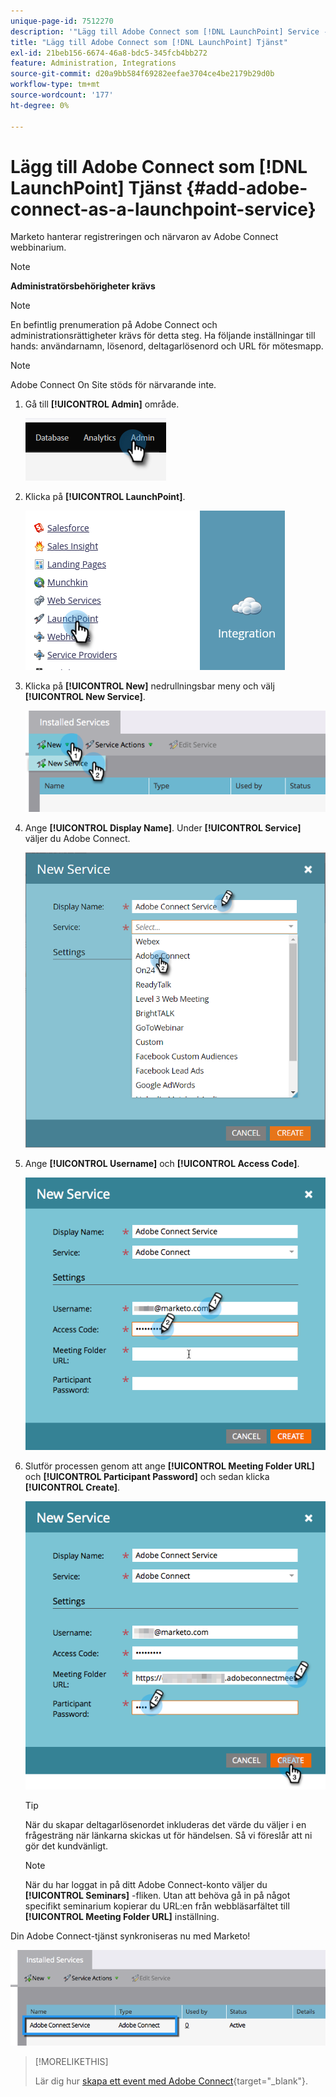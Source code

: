 ```yaml
---
unique-page-id: 7512270
description: '"Lägg till Adobe Connect som [!DNL LaunchPoint] Service - Marketo Docs - produktdokumentation'
title: "Lägg till Adobe Connect som [!DNL LaunchPoint] Tjänst"
exl-id: 21beb156-6674-46a8-bdc5-345fcb4bb272
feature: Administration, Integrations
source-git-commit: d20a9bb584f69282eefae3704ce4be2179b29d0b
workflow-type: tm+mt
source-wordcount: '177'
ht-degree: 0%

---
```


# Lägg till Adobe Connect som [!DNL LaunchPoint] Tjänst {#add-adobe-connect-as-a-launchpoint-service}

Marketo hanterar registreringen och närvaron av Adobe Connect webbinarium.

>[!NOTE]
>
>**Administratörsbehörigheter krävs**

>[!NOTE]
>
>En befintlig prenumeration på Adobe Connect och administrationsrättigheter krävs för detta steg. Ha följande inställningar till hands: användarnamn, lösenord, deltagarlösenord och URL för mötesmapp.

>[!NOTE]
>
>Adobe Connect On Site stöds för närvarande inte.

1. Gå till **[!UICONTROL Admin]** område.

   ![](assets/add-adobe-connect-as-a-launchpoint-service-1.png)

1. Klicka på **[!UICONTROL LaunchPoint]**.

   ![](assets/add-adobe-connect-as-a-launchpoint-service-2.png)

1. Klicka på **[!UICONTROL New]** nedrullningsbar meny och välj **[!UICONTROL New Service]**.

   ![](assets/add-adobe-connect-as-a-launchpoint-service-3.png)

1. Ange **[!UICONTROL Display Name]**. Under **[!UICONTROL Service]** väljer du Adobe Connect.

   ![](assets/add-adobe-connect-as-a-launchpoint-service-4.png)

1. Ange **[!UICONTROL Username]** och **[!UICONTROL Access Code]**.

   ![](assets/add-adobe-connect-as-a-launchpoint-service-5.png)

1. Slutför processen genom att ange **[!UICONTROL Meeting Folder URL]** och **[!UICONTROL Participant Password]** och sedan klicka **[!UICONTROL Create]**.

   ![](assets/add-adobe-connect-as-a-launchpoint-service-6.png)

   >[!TIP]
   >
   >När du skapar deltagarlösenordet inkluderas det värde du väljer i en frågesträng när länkarna skickas ut för händelsen. Så vi föreslår att ni gör det kundvänligt.

   >[!NOTE]
   >
   >När du har loggat in på ditt Adobe Connect-konto väljer du **[!UICONTROL Seminars]** -fliken. Utan att behöva gå in på något specifikt seminarium kopierar du URL:en från webbläsarfältet till **[!UICONTROL Meeting Folder URL]** inställning.

Din Adobe Connect-tjänst synkroniseras nu med Marketo!

![](assets/add-adobe-connect-as-a-launchpoint-service-7.png)

>[!MORELIKETHIS]
>
>Lär dig hur [skapa ett event med Adobe Connect](/help/marketo/product-docs/demand-generation/events/create-an-event/create-an-event-with-adobe-connect.md){target="_blank"}.
